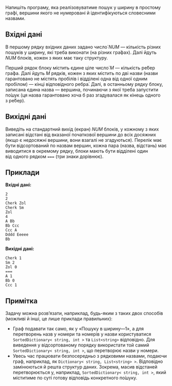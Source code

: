 Напишіть програму, яка реалізовуватиме пошук у&nbsp;ширину в&nbsp;простому гра́фі, вершини якого не&nbsp;нумеровані й&nbsp;ідентифікуються словесними назвами.

## Вхідні дані
В&nbsp;першому рядку вхідних даних задано число́ *NUM* — кількість різних пошуків у&nbsp;ширину, які треба виконати (на&nbsp;різних гра́фах). Далі йдуть *NUM* блоків, кожен з&nbsp;яких має таку структуру.

Перший рядок блоку містить єдине ціле число́ *M* — кількість ре́бер гра́фа. Далі йдуть *M* рядків, кожен з&nbsp;яких містить по&nbsp;дві назви (назви гарантовано не&nbsp;містять пробілів і&nbsp;відділені одна від&nbsp;одної одним пробілом) — кінці відповідного ребра́. Далі, в&nbsp;останньому рядку блоку, записана єдина назва — вершина, починаючи з&nbsp;якої треба запустити по́шук (ця назва гарантовано хоча б&nbsp;раз згадувалася як&nbsp;кінець одного з&nbsp;ре́бер).

## Вихідні дані
Виведіть на&nbsp;стандартний вихід (екран) *NUM* блоків, у&nbsp;кожному з&nbsp;яких записані відстані від вказаної початкової вершини до&nbsp;всіх досяжних (якщо є недосяжні вершини, вони взагалі не&nbsp;згадуються). Перелік має бути відсортований по&nbsp;назвам вершин, кожна пара (назва, відстань) має виводитися в&nbsp;окремому рядку, блоки мають бути відділені один від&nbsp;одного рядком `===` (три знаки дорівнює).

## Приклади

**Вхідні дані:**
```
2
2
Cherk Zol
Cherk Sm
Zol
4
A Bb
Bb Ccc
Ccc A
Dddd Eeeee
Bb
```

**Вихідні дані:**
```
Cherk 1
Sm 2
Zol 0
===
A 1
Bb 0
Ccc 1
```

## Примітка
Задачу можна розв’язати, наприклад, будь-яким з&nbsp;таких двох способів (можливі й&nbsp;інші, це&nbsp;лише приклади правильних):
*   Граф подавати так само, як&nbsp;у&nbsp;«Пошуку в&nbsp;ширину—1», а&nbsp;для перетворень назв у&nbsp;номери та&nbsp;номерів у&nbsp;назви користуватися `SortedDictionary< string, int >` та&nbsp;`List<string>` відповідно. Для виведення у&nbsp;відсортованому порядку використати той самий `SortedDictionary< string, int >`, що&nbsp;перетворює назви у&nbsp;номери.
*   Увесь час працювати безпосередньо з&nbsp;рядковими назвами, подаючи граф, наприклад, як&nbsp;`Dictionary< string, List<string> >`. Відповідно замінюються й&nbsp;решта структур даних. Зокрема, масив відстаней перетворюється у,&nbsp;наприклад, `SortedDictionary< string, int >`, який міститиме по&nbsp;суті готову відповідь конкретного по́шуку.
